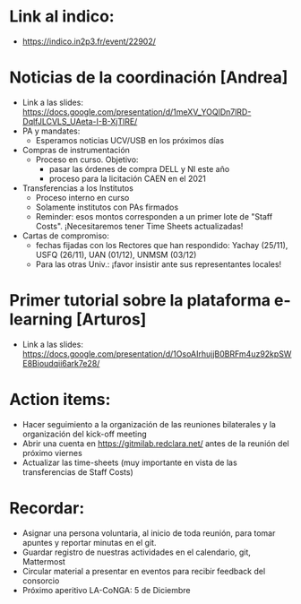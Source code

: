 # Link al indico:
  * https://indico.in2p3.fr/event/22902/

# Noticias de la coordinación [Andrea]
  * Link a las slides: https://docs.google.com/presentation/d/1meXV_YOQlDn7lRD-DqlfJLCVLS_UAeta-I-B-XjTlRE/
  * PA y mandates:
     * Esperamos noticias UCV/USB en los próximos días
  * Compras de instrumentación
    * Proceso en curso. Objetivo:
      * pasar las órdenes de compra DELL y NI este año
      * proceso para la licitación CAEN en el 2021
  * Transferencias a los Institutos
    * Proceso interno en curso
    * Solamente institutos con PAs firmados
    * Reminder: esos montos corresponden a un primer lote de "Staff Costs". ¡Necesitaremos tener Time Sheets actualizadas!
  * Cartas de compromiso: 
    * fechas fijadas con los Rectores que han respondido: Yachay (25/11), USFQ (26/11), UAN (01/12), UNMSM (03/12)
    * Para las otras Univ.: ¡favor insistir ante sus representantes locales!
 
    
# Primer tutorial sobre la plataforma e-learning [Arturos]
  * Link a las slides: https://docs.google.com/presentation/d/1OsoAIrhujjB0BRFm4uz92kpSWE8Bioudqii6ark7e28/
 
 
# Action items:
  * Hacer seguimiento a la organización de las reuniones bilaterales y la organización del kick-off meeting
  * Abrir una cuenta en https://gitmilab.redclara.net/ antes de la reunión del próximo viernes
  * Actualizar las time-sheets (muy importante en vista de las transferencias de Staff Costs)
 
# Recordar:
  * Asignar una persona voluntaria, al inicio de toda reunión, para tomar apuntes y reportar minutas en el git.
  * Guardar registro de nuestras actividades en el calendario, git, Mattermost
  * Circular material a presentar en eventos para recibir feedback del consorcio
  * Próximo aperitivo LA-CoNGA: 5 de Diciembre
